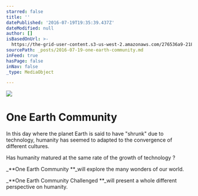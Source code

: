 ```yaml
---
starred: false
title: ''
datePublished: '2016-07-19T19:35:39.437Z'
dateModified: null
author: []
isBasedOnUrl: >-
  https://the-grid-user-content.s3-us-west-2.amazonaws.com/276536a9-218b-4492-a08e-aeb685e723ef.jpg
sourcePath: _posts/2016-07-19-one-earth-community.md
inFeed: true
hasPage: false
inNav: false
_type: MediaObject

---
```

![](https://the-grid-user-content.s3-us-west-2.amazonaws.com/276536a9-218b-4492-a08e-aeb685e723ef.jpg)

# One Earth Community

In this day where the planet Earth is said to have "shrunk" due to technology, humanity has seemed to adapted to the convergence of different cultures.

Has humanity matured at the same rate of the growth of technology ?

_**One Earth Community **_will explore the many wonders of our world.

_**One Earth Community Challenged **_will present a whole different perspective on humanity.